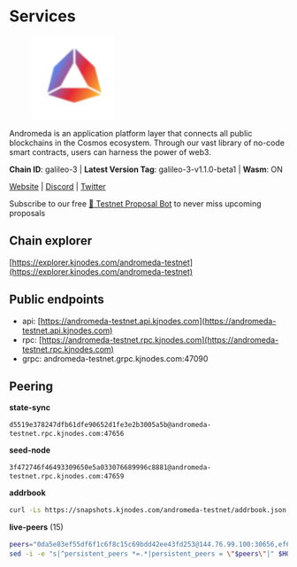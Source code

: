 # Services

<figure><img src="https://raw.githubusercontent.com/kj89/cosmos-images/main/logos/andromeda.png" width="150" alt=""><figcaption></figcaption></figure>

Andromeda is an application platform layer that connects all  public blockchains in the Cosmos ecosystem. Through our vast  library of no-code smart contracts, users can harness the power of web3.

**Chain ID**: galileo-3 | **Latest Version Tag**: galileo-3-v1.1.0-beta1 | **Wasm**: ON

[Website](https://www.andromedaprotocol.io) | [Discord](https://discord.gg/wzM3kSN3sE) | [Twitter](https://twitter.com/andromedaprot)



Subscribe to our free [🤖 Testnet Proposal Bot](https://t.me/kjnodes_testnet_proposal_bot) to never miss upcoming proposals


## Chain explorer
[https://explorer.kjnodes.com/andromeda-testnet](https://explorer.kjnodes.com/andromeda-testnet)

## Public endpoints

* api: [https://andromeda-testnet.api.kjnodes.com](https://andromeda-testnet.api.kjnodes.com)
* rpc: [https://andromeda-testnet.rpc.kjnodes.com](https://andromeda-testnet.rpc.kjnodes.com)
* grpc: andromeda-testnet.grpc.kjnodes.com:47090

## Peering

**state-sync**

```text
d5519e378247dfb61dfe90652d1fe3e2b3005a5b@andromeda-testnet.rpc.kjnodes.com:47656
```

**seed-node**

```text
3f472746f46493309650e5a033076689996c8881@andromeda-testnet.rpc.kjnodes.com:47659
```

**addrbook**
```bash
curl -Ls https://snapshots.kjnodes.com/andromeda-testnet/addrbook.json > $HOME/.andromedad/config/addrbook.json
```

**live-peers** (15)
```bash
peers="0da5e83ef55df6f1c6f8c15c69bdd42ee43fd253@144.76.99.100:30656,ef6ec2cf74e157e3c6056c0469f3ede08b418ec7@144.76.164.139:15656,1c101b595362f6a5856ef34f43545cf95eb34912@65.109.26.21:15656,433cc64756cb7f00b5fb4b26de97dc0db72b27ca@65.108.216.219:6656,d5519e378247dfb61dfe90652d1fe3e2b3005a5b@65.109.68.190:47656,94fdba93b79d27701896d65d8e60155e06326532@65.109.63.110:15656,72bba2142c9cada7e4b8e861fb79e8a66e345d99@95.217.236.79:50656,99cebda3a65a35b9a6a8bef774c8b92c1e548aa5@65.108.226.26:36656,35d1047d50226c8dd42f2402c212f92bf7935108@65.109.112.20:11164,0f966c78a7ac4722bd389f5c010efb8235ca8f73@65.108.227.112:14656,62f7aaafd73816bdaf685a6270541c1d1f8162ad@155.133.27.170:26656,2e6164a7c45c1840494af5db9bc54aacc39a065e@85.239.233.241:26656,c4bb11ae43f4db7b8eef312a3c38861d236eb660@91.201.113.194:26656,8870aca1936673bb2068ed07fcadc6c46d3ec3a1@146.190.83.6:22656,4cd929e58c35970289659e402a582115671baaee@65.109.106.91:25656"
sed -i -e "s|^persistent_peers *=.*|persistent_peers = \"$peers\"|" $HOME/.andromedad/config/config.toml
```

